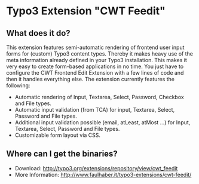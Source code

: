Typo3 Extension "CWT Feedit"
===============================

What does it do?
-----------------
This extension features semi-automatic rendering of frontend user input forms for (custom) Typo3 content types. Thereby it makes heavy use of the meta information already defined in your Typo3 installation. This makes it very easy to create form-based applications in no time. You just have to configure the CWT Frontend Edit Extension with a few lines of code and then it handles everything else. The extension currently features the following:

* Automatic rendering of Input, Textarea, Select, Password, Checkbox and File types.
* Automatic input validation (from TCA) for input, Textarea, Select, Password and File types.
* Additional input validation possible (email, atLeast, atMost ...) for Input, Textarea, Select, Password and File types.
* Customizable form layout via CSS.


Where can I get the binaries?
----------------------------------
* Download: http://typo3.org/extensions/repository/view/cwt_feedit
* More Information: http://www.faulhaber.it/typo3-extensions/cwt-feedit/

